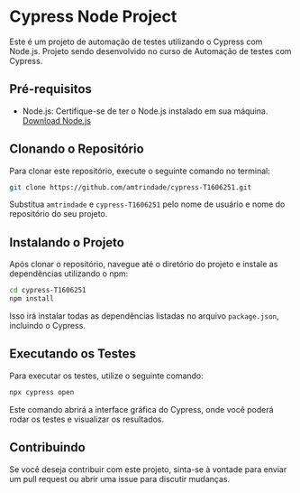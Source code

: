 # Cypress Node Project

Este é um projeto de automação de testes utilizando o Cypress com Node.js. Projeto sendo desenvolvido no curso de Automação de testes com Cypress.

## Pré-requisitos

- Node.js: Certifique-se de ter o Node.js instalado em sua máquina. [Download Node.js](https://nodejs.org/)

## Clonando o Repositório

Para clonar este repositório, execute o seguinte comando no terminal:

```bash
git clone https://github.com/amtrindade/cypress-T1606251.git
```

Substitua `amtrindade` e `cypress-T1606251` pelo nome de usuário e nome do repositório do seu projeto.

## Instalando o Projeto

Após clonar o repositório, navegue até o diretório do projeto e instale as dependências utilizando o npm:

```bash
cd cypress-T1606251
npm install
```

Isso irá instalar todas as dependências listadas no arquivo `package.json`, incluindo o Cypress.

## Executando os Testes

Para executar os testes, utilize o seguinte comando:

```bash
npx cypress open
```

Este comando abrirá a interface gráfica do Cypress, onde você poderá rodar os testes e visualizar os resultados.

## Contribuindo

Se você deseja contribuir com este projeto, sinta-se à vontade para enviar um pull request ou abrir uma issue para discutir mudanças.

